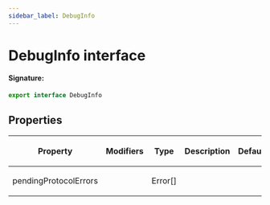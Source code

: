 ```yaml
---
sidebar_label: DebugInfo
---
```


# DebugInfo interface

#### Signature:

```typescript
export interface DebugInfo
```

## Properties

<table><thead><tr><th>

Property

</th><th>

Modifiers

</th><th>

Type

</th><th>

Description

</th><th>

Default

</th></tr></thead>
<tbody><tr><td>

pendingProtocolErrors

</td><td>

</td><td>

Error\[\]

</td><td>

</td><td>

</td></tr>
</tbody></table>

